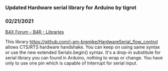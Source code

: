 ### Updated Hardware serial library for Arduino by tigrot
### 02/21/2021
[B4X Forum - B4R - Libraries](https://www.b4x.com/android/forum/threads/127677/)

This library <https://github.com/i-am-bigmike/HardwareSerial_flow_control> allows CTS/RTS hardware handshake. You can keep on using same syntax or use the new extended Serialx.begin() syntax. It's a drop-in substitute for serial library you can found in Arduino, nothing to wrap or change. You have only to use one pin which is capable of Interrupt for serial input.